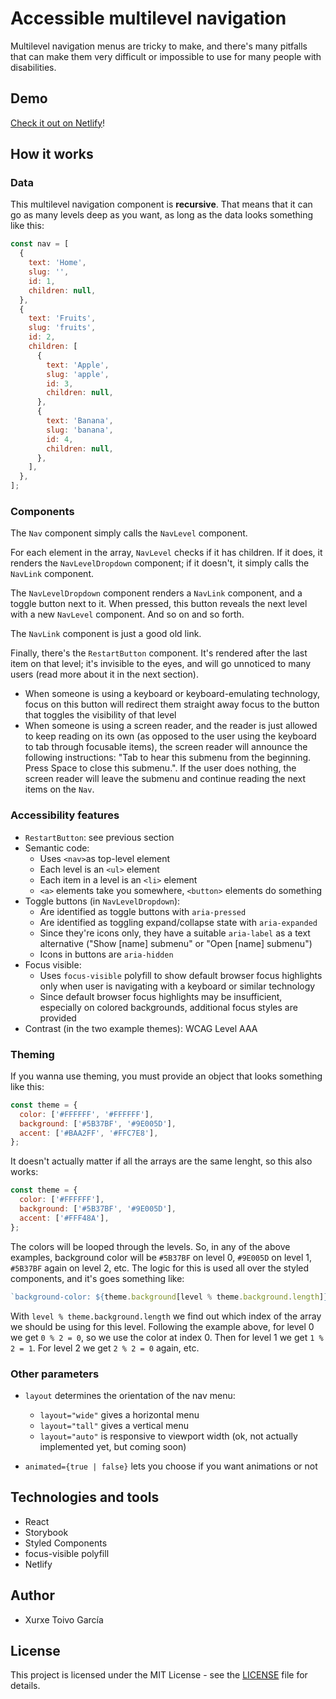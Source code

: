 # Accessible multilevel navigation

Multilevel navigation menus are tricky to make, and there's many pitfalls that can make them very difficult or impossible to use for many people with disabilities.

## Demo

[Check it out on Netlify](https://accessible-multilevel-nav.netlify.com/)!

## How it works

### Data

This multilevel navigation component is **recursive**. That means that it can go as many levels deep as you want, as long as the data looks something like this:

```js
const nav = [
  {
    text: 'Home',
    slug: '',
    id: 1,
    children: null,
  },
  {
    text: 'Fruits',
    slug: 'fruits',
    id: 2,
    children: [
      {
        text: 'Apple',
        slug: 'apple',
        id: 3,
        children: null,
      },
      {
        text: 'Banana',
        slug: 'banana',
        id: 4,
        children: null,
      },
    ],
  },
];
```

### Components

The `Nav` component simply calls the `NavLevel` component.

For each element in the array, `NavLevel` checks if it has children. If it does, it renders the `NavLevelDropdown` component; if it doesn't, it simply calls the `NavLink` component.

The `NavLevelDropdown` component renders a `NavLink` component, and a toggle button next to it. When pressed, this button reveals the next level with a new `NavLevel` component. And so on and so forth.

The `NavLink` component is just a good old link.

Finally, there's the `RestartButton` component. It's rendered after the last item on that level; it's invisible to the eyes, and will go unnoticed to many users (read more about it in the next section).

- When someone is using a keyboard or keyboard-emulating technology, focus on this button will redirect them straight away focus to the button that toggles the visibility of that level
- When someone is using a screen reader, and the reader is just allowed to keep reading on its own (as opposed to the user using the keyboard to tab through focusable items), the screen reader will announce the following instructions: "Tab to hear this submenu from the beginning. Press Space to close this submenu.". If the user does nothing, the screen reader will leave the submenu and continue reading the next items on the `Nav`.

### Accessibility features

- `RestartButton`: see previous section
- Semantic code:
  - Uses `<nav>`as top-level element
  - Each level is an `<ul>` element
  - Each item in a level is an `<li>` element
  - `<a>` elements take you somewhere, `<button>` elements do something
- Toggle buttons (in `NavLevelDropdown`):
  - Are identified as toggle buttons with `aria-pressed`
  - Are identified as toggling expand/collapse state with `aria-expanded`
  - Since they're icons only, they have a suitable `aria-label` as a text alternative ("Show [name] submenu" or "Open [name] submenu")
  - Icons in buttons are `aria-hidden`
- Focus visible:
  - Uses `focus-visible` polyfill to show default browser focus highlights only when user is navigating with a keyboard or similar technology
  - Since default browser focus highlights may be insufficient, especially on colored backgrounds, additional focus styles are provided
- Contrast (in the two example themes): WCAG Level AAA

### Theming

If you wanna use theming, you must provide an object that looks something like this:

```js
const theme = {
  color: ['#FFFFFF', '#FFFFFF'],
  background: ['#5B37BF', '#9E005D'],
  accent: ['#BAA2FF', '#FFC7E8'],
};
```

It doesn't actually matter if all the arrays are the same lenght, so this also works:

```js
const theme = {
  color: ['#FFFFFF'],
  background: ['#5B37BF', '#9E005D'],
  accent: ['#FFF48A'],
};
```

The colors will be looped through the levels. So, in any of the above examples, background color will be `#5B37BF` on level 0, `#9E005D` on level 1, `#5B37BF` again on level 2, etc. The logic for this is used all over the styled components, and it's goes something like:

```js
`background-color: ${theme.background[level % theme.background.length]};`;
```

With `level % theme.background.length` we find out which index of the array we should be using for this level. Following the example above, for level 0 we get `0 % 2 = 0`, so we use the color at index 0. Then for level 1 we get `1 % 2 = 1`. For level 2 we get `2 % 2 = 0` again, etc.

### Other parameters

- `layout` determines the orientation of the nav menu:

  - `layout="wide"` gives a horizontal menu
  - `layout="tall"` gives a vertical menu
  - `layout="auto"` is responsive to viewport width (ok, not actually implemented yet, but coming soon)

- `animated={true | false}` lets you choose if you want animations or not

## Technologies and tools

- React
- Storybook
- Styled Components
- focus-visible polyfill
- Netlify

## Author

- Xurxe Toivo García

## License

This project is licensed under the MIT License - see the [LICENSE](LICENSE) file for details.
